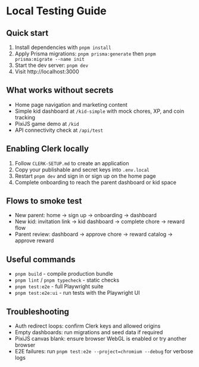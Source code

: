 # Local Testing Guide

## Quick start
1. Install dependencies with `pnpm install`
2. Apply Prisma migrations: `pnpm prisma:generate` then `pnpm prisma:migrate --name init`
3. Start the dev server: `pnpm dev`
4. Visit http://localhost:3000

## What works without secrets
- Home page navigation and marketing content
- Simple kid dashboard at `/kid-simple` with mock chores, XP, and coin tracking
- PixiJS game demo at `/kid`
- API connectivity check at `/api/test`

## Enabling Clerk locally
1. Follow `CLERK-SETUP.md` to create an application
2. Copy your publishable and secret keys into `.env.local`
3. Restart `pnpm dev` and sign in or sign up on the home page
4. Complete onboarding to reach the parent dashboard or kid space

## Flows to smoke test
- New parent: home -> sign up -> onboarding -> dashboard
- New kid: invitation link -> kid dashboard -> complete chore -> reward flow
- Parent review: dashboard -> approve chore -> reward catalog -> approve reward

## Useful commands
- `pnpm build` - compile production bundle
- `pnpm lint` / `pnpm typecheck` - static checks
- `pnpm test:e2e` - full Playwright suite
- `pnpm test:e2e:ui` - run tests with the Playwright UI

## Troubleshooting
- Auth redirect loops: confirm Clerk keys and allowed origins
- Empty dashboards: run migrations and seed data if required
- PixiJS canvas blank: ensure browser WebGL is enabled or try another browser
- E2E failures: run `pnpm test:e2e --project=chromium --debug` for verbose logs